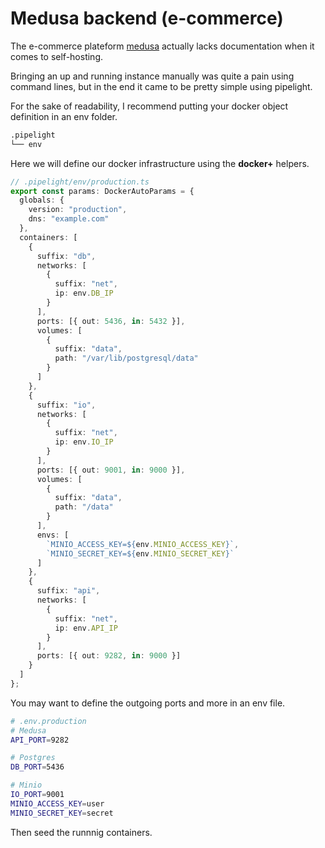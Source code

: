 # Medusa backend (e-commerce)

The e-commerce plateform [medusa](https://medusajs.com) actually lacks documentation
when it comes to self-hosting.

Bringing an up and running instance manually was quite a pain using command lines,
but in the end it came to be pretty simple using pipelight.

For the sake of readability, I recommend putting your docker object definition in an env folder.

```sh
.pipelight
└── env
```

Here we will define our docker infrastructure using the **docker+** helpers.

```ts
// .pipelight/env/production.ts
export const params: DockerAutoParams = {
  globals: {
    version: "production",
    dns: "example.com"
  },
  containers: [
    {
      suffix: "db",
      networks: [
        {
          suffix: "net",
          ip: env.DB_IP
        }
      ],
      ports: [{ out: 5436, in: 5432 }],
      volumes: [
        {
          suffix: "data",
          path: "/var/lib/postgresql/data"
        }
      ]
    },
    {
      suffix: "io",
      networks: [
        {
          suffix: "net",
          ip: env.IO_IP
        }
      ],
      ports: [{ out: 9001, in: 9000 }],
      volumes: [
        {
          suffix: "data",
          path: "/data"
        }
      ],
      envs: [
        `MINIO_ACCESS_KEY=${env.MINIO_ACCESS_KEY}`,
        `MINIO_SECRET_KEY=${env.MINIO_SECRET_KEY}`
      ]
    },
    {
      suffix: "api",
      networks: [
        {
          suffix: "net",
          ip: env.API_IP
        }
      ],
      ports: [{ out: 9282, in: 9000 }]
    }
  ]
};
```

You may want to define the outgoing ports and more in an env file.

```sh
# .env.production
# Medusa
API_PORT=9282

# Postgres
DB_PORT=5436

# Minio
IO_PORT=9001
MINIO_ACCESS_KEY=user
MINIO_SECRET_KEY=secret
```

Then seed the runnnig containers.
